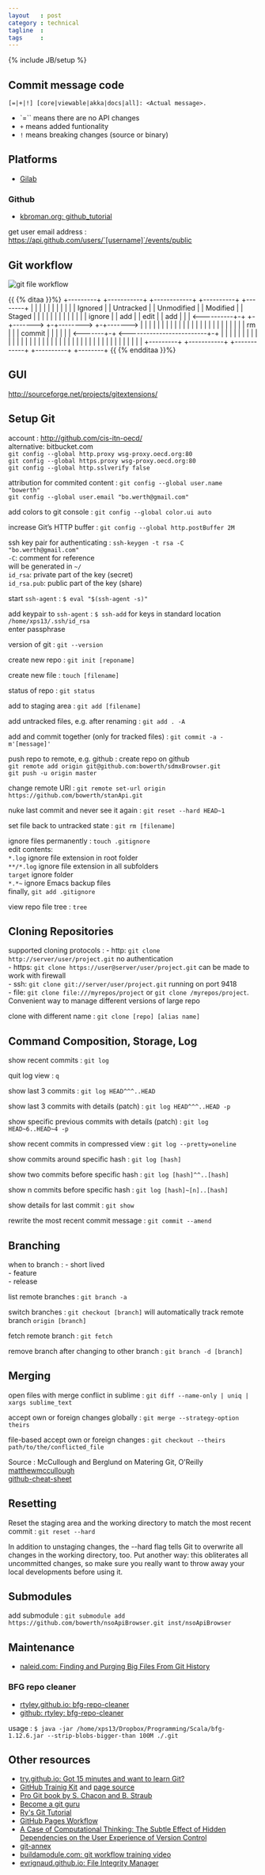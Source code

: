 ```yaml
---
layout   : post
category : technical
tagline  : 
tags     : 
---
```

{% include JB/setup %}

## Commit message code

`[=|+|!] [core|viewable|akka|docs|all]: <Actual message>.`

- `=`` means there are no API changes
- `+` means added funtionality
- `!` means breaking changes (source or binary)

## Platforms

- [Gilab](https://about.gitlab.com)

### Github

- [kbroman.org: github_tutorial](http://kbroman.org/github_tutorial)

get user email address
:   https://api.github.com/users/`[username]`/events/public

## Git workflow

![git file workflow](/assets/graphics/git_file_workflow.svg)

{{ {% ditaa }}%}
+---------+        +-----------+     +------------+      +----------+     +--------+
|         |        |           |     |            |      |          |     |        |
| Ignored |        | Untracked |     | Unmodified |      | Modified |     | Staged |
|         |        |           |     |            |      |          |     |        |
|         | ignore |           | add |            | edit |          | add |        |
|       <----------+-+       +-+------->        +-+-------->      +-+------->      |
|         |        |           |     |            |      |          |     |        |
|         |        |           |     |            |      |          |     |        |
|         |        |           | rm  |            |      |  commit  |     |        |
|         |        |         <-------+-+        <-------------------------+-+      |
|         |        |           |     |            |      |          |     |        |
|         |        |           |     |            |      |          |     |        |
|         |        |           |     |            |      |          |     |        |
|         |        |           |     |            |      |          |     |        |
+---------+        +-----------+     +------------+      +----------+     +--------+
{{ {% endditaa }}%}

## GUI

http://sourceforge.net/projects/gitextensions/

## Setup Git

account
:   http://github.com/cis-itn-oecd/  
    alternative: bitbucket.com  
    `git config --global http.proxy wsg-proxy.oecd.org:80`  
    `git config --global https.proxy wsg-proxy.oecd.org:80`  
    `git config --global http.sslverify false`

attribution for commited content
:   `git config --global user.name "bowerth"`  
    `git config --global user.email "bo.werth@gmail.com"`

add colors to git console
:   `git config --global color.ui auto`

increase Git’s HTTP buffer
:   `git config --global http.postBuffer 2M`

ssh key pair for authenticating
:   `ssh-keygen -t rsa -C "bo.werth@gmail.com"`  
    `-C`: comment for reference  
    will be generated in `~/`  
    `id_rsa`: private part of the key (secret)  
    `id_rsa.pub`: public part of the key (share)

start `ssh-agent`
:   `$ eval "$(ssh-agent -s)"`

add keypair to `ssh-agent`
:   `$ ssh-add` for keys in standard location `/home/xps13/.ssh/id_rsa`  
    enter passphrase

version of git
:   `git --version`

create new repo
:   `git init [reponame]`

create new file
:   `touch [filename]`

status of repo
:   `git status`

add to staging area
:   `git add [filename]`

add untracked files, e.g. after renaming
:   `git add . -A`

add and commit together (only for tracked files)
:   `git commit -a -m'[message]'`

push repo to remote, e.g. github
:   create repo on github  
    `git remote add origin git@github.com:bowerth/sdmxBrowser.git`  
    `git push -u origin master`
    
change remote URI
:   `git remote set-url origin https://github.com/bowerth/stanApi.git`

nuke last commit and never see it again
:   `git reset --hard HEAD~1`

set file back to untracked state
:   `git rm [filename]`

ignore files permanently
:   `touch .gitignore`  
	edit contents:  
	`*.log` ignore file extension in root folder  
	`**/*.log` ignore file extension in all subfolders  
	`target` ignore folder  
    `*.*~` ignore Emacs backup files  
    finally, `git add .gitignore`

view repo file tree
:   `tree`

## Cloning Repositories

supported cloning protocols
:   - http: `git clone http://server/user/project.git` no authentication  
	- https: `git clone https://user@server/user/project.git` can be made to work with firewall  
	- ssh: `git clone git://server/user/project.git` running on port 9418  
	- file: `git clone file:///myrepos/project` or `git clone /myrepos/project`. Convenient way to manage different versions of large repo  

clone with different name
:   `git clone [repo] [alias name]`

## Command Composition, Storage, Log

show recent commits
:   `git log`

quit log view
:   `q`

show last 3 commits
:   `git log HEAD^^^..HEAD`

show last 3 commits with details (patch)
:   `git log HEAD^^^..HEAD -p`

show specific previous commits with details (patch)
:   `git log HEAD~6..HEAD~4 -p`

show recent commits in compressed view
:   `git log --pretty=oneline`

show commits around specific hash
:   `git log [hash]`

show two commits before specific hash
:   `git log [hash]^^..[hash]`

show n commits before specific hash
:   `git log [hash]~[n]..[hash]`

show details for last commit
:   `git show`

rewrite the most recent commit message
:   `git commit --amend`

## Branching

when to branch
:   - short lived  
    - feature  
    - release
    
list remote branches
:   `git branch -a`

switch branches
:   `git checkout [branch]` will automatically track remote branch `origin [branch]`

fetch remote branch
:   `git fetch`

remove branch after changing to other branch
:   `git branch -d [branch]`

## Merging

open files with merge conflict in sublime
:   `git diff --name-only | uniq | xargs sublime_text`

accept own or foreign changes globally
:   `git merge --strategy-option theirs`

file-based accept own or foreign changes
:   `git checkout --theirs path/to/the/conflicted_file`

Source
:   McCullough and Berglund on Matering Git, O'Reilly  
	[matthewmccullough](`https://github.com/matthewmccullough`)  
	[github-cheat-sheet](`https://github.com/matthewmccullough/github-cheat-sheet`)

## Resetting

Reset the staging area and the working directory to match the most recent commit
:   `git reset --hard`

In addition to unstaging changes, the --hard flag tells Git to overwrite all changes in the working directory, too. Put another way: this obliterates all uncommitted changes, so make sure you really want to throw away your local developments before using it.

## Submodules

add submodule
:   `git submodule add https://github.com/bowerth/nsoApiBrowser.git inst/nsoApiBrowser`

## Maintenance

- [naleid.com: Finding and Purging Big Files From Git History](http://naleid.com/blog/2012/01/17/finding-and-purging-big-files-from-git-history)

### BFG repo cleaner

- [rtyley.github.io: bfg-repo-cleaner](https://rtyley.github.io/bfg-repo-cleaner)
- [github: rtyley: bfg-repo-cleaner](https://github.com/rtyley/bfg-repo-cleaner)

usage
:   `$ java -jar /home/xps13/Dropbox/Programming/Scala/bfg-1.12.6.jar --strip-blobs-bigger-than 100M ./.git`

## Other resources

- [try.github.io: Got 15 minutes and want to learn Git?](https://try.github.io/levels/1/challenges/1)
- [GitHub Trainig Kit](`https://training.github.com/kit`) and [page source](https://github.com/matthewmccullough/slidedown`)
- [Pro Git book by S. Chacon and B. Straub](http://git-scm.com/book/en/v2/)
- [Become a git guru](https://www.atlassian.com/git/tutorials/)
- [Ry's Git Tutorial](http://rypress.com/tutorials/git/index)
- [GitHub Pages Workflow](http://oli.jp/2011/github-pages-workflow/)
- [A Case of Computational Thinking: The Subtle Effect of Hidden Dependencies on the User Experience of Version Control](http://static.googleusercontent.com/media/research.google.com/en/pubs/archive/42942.pdf)
- [git-annex](https://git-annex.branchable.com/)
- [buildamodule.com: git workflow training video](http://buildamodule.com/video/change-management-and-version-control-deploying-releases-features-and-fixes-with-git-how-to-use-a-scalable-git-branching-model-called-gitflow)
- [evrignaud.github.io: File Integrity Manager](http://evrignaud.github.io/fim/)

